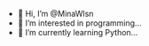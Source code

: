 - 👋 Hi, I’m @MinaWlsn
- 👀 I’m interested in programming...
- 🌱 I’m currently learning Python...


<!---
MinaWlsn/MinaWlsn is a ✨ special ✨ repository because its `README.md` (this file) appears on your GitHub profile.
You can click the Preview link to take a look at your changes.
--->
